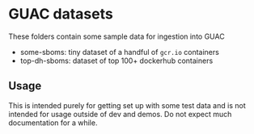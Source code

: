 # GUAC datasets

These folders contain some sample data for ingestion into GUAC

- some-sboms: tiny dataset of a handful of `gcr.io` containers
- top-dh-sboms: dataset of top 100+ dockerhub containers

## Usage

This is intended purely for getting set up with some test data and is not
intended for usage outside of dev and demos. Do not expect much documentation
for a while.
